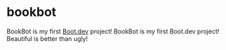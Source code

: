 # bookbot
BookBot is my first [Boot.dev](https://www.boot.dev) project!
BookBot is my first Boot.dev project! Beautiful is better than ugly!